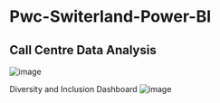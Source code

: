 # Pwc-Switerland-Power-BI
## Call Centre Data Analysis
![image](https://github.com/ramkamarajugadda/Pwc-Switerland-Power-BI/assets/154403806/8241cb8f-17cf-4b7c-b17d-23849d6147b7)

Diversity and Inclusion Dashboard
![image](https://github.com/ramkamarajugadda/Pwc-Switerland-Power-BI/assets/154403806/78f0a01b-57cf-4172-bc39-899a84a6a8e4)





